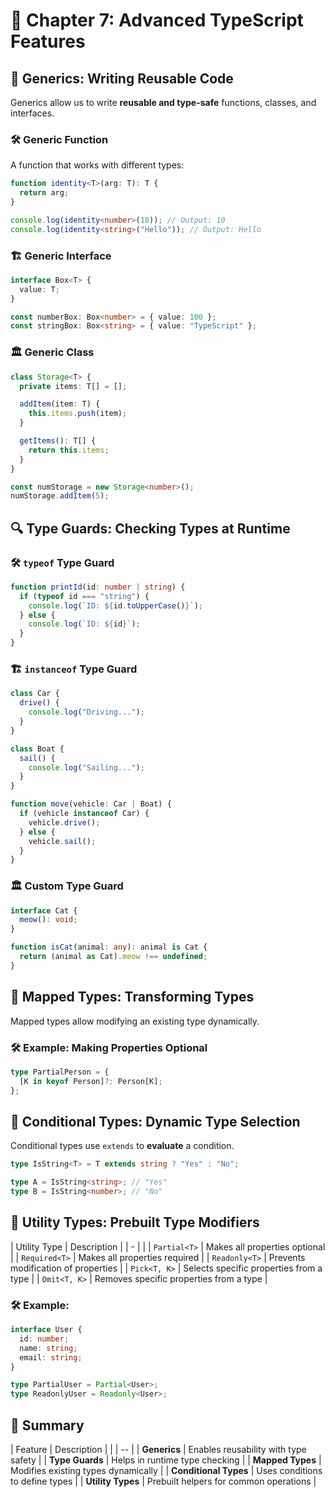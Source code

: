 # 📘 Chapter 7: Advanced TypeScript Features

## 🔹 Generics: Writing Reusable Code

Generics allow us to write **reusable and type-safe** functions, classes, and interfaces.

### 🛠 Generic Function

A function that works with different types:

```ts
function identity<T>(arg: T): T {
  return arg;
}

console.log(identity<number>(10)); // Output: 10
console.log(identity<string>("Hello")); // Output: Hello
```

### 🏗️ Generic Interface

```ts
interface Box<T> {
  value: T;
}

const numberBox: Box<number> = { value: 100 };
const stringBox: Box<string> = { value: "TypeScript" };
```

### 🏛️ Generic Class

```ts
class Storage<T> {
  private items: T[] = [];

  addItem(item: T) {
    this.items.push(item);
  }

  getItems(): T[] {
    return this.items;
  }
}

const numStorage = new Storage<number>();
numStorage.addItem(5);
```

## 🔍 Type Guards: Checking Types at Runtime

### 🛠 `typeof` Type Guard

```ts
function printId(id: number | string) {
  if (typeof id === "string") {
    console.log(`ID: ${id.toUpperCase()}`);
  } else {
    console.log(`ID: ${id}`);
  }
}
```

### 🏗️ `instanceof` Type Guard

```ts
class Car {
  drive() {
    console.log("Driving...");
  }
}

class Boat {
  sail() {
    console.log("Sailing...");
  }
}

function move(vehicle: Car | Boat) {
  if (vehicle instanceof Car) {
    vehicle.drive();
  } else {
    vehicle.sail();
  }
}
```

### 🏛️ Custom Type Guard

```ts
interface Cat {
  meow(): void;
}

function isCat(animal: any): animal is Cat {
  return (animal as Cat).meow !== undefined;
}
```

## 🔄 Mapped Types: Transforming Types

Mapped types allow modifying an existing type dynamically.

### 🛠 Example: Making Properties Optional

```ts
type PartialPerson = {
  [K in keyof Person]?: Person[K];
};
```

## 🔀 Conditional Types: Dynamic Type Selection

Conditional types use `extends` to **evaluate** a condition.

```ts
type IsString<T> = T extends string ? "Yes" : "No";

type A = IsString<string>; // "Yes"
type B = IsString<number>; // "No"
```

## 🧰 Utility Types: Prebuilt Type Modifiers

| Utility Type | Description |
| - | |
| `Partial<T>` | Makes all properties optional |
| `Required<T>` | Makes all properties required |
| `Readonly<T>` | Prevents modification of properties |
| `Pick<T, K>` | Selects specific properties from a type |
| `Omit<T, K>` | Removes specific properties from a type |

### 🛠 Example:

```ts
interface User {
  id: number;
  name: string;
  email: string;
}

type PartialUser = Partial<User>;
type ReadonlyUser = Readonly<User>;
```

## 🧠 Summary

| Feature | Description |
| | -- |
| **Generics** | Enables reusability with type safety |
| **Type Guards** | Helps in runtime type checking |
| **Mapped Types** | Modifies existing types dynamically |
| **Conditional Types** | Uses conditions to define types |
| **Utility Types** | Prebuilt helpers for common operations |
